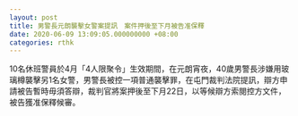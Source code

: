 ```yaml
---
layout: post
title: 男警長元朗襲擊女警案提訊　案件押後至下月被告准保釋
date: 2020-06-09 13:09:05.000000000 +08:00
categories: rthk
---
```


10名休班警員於4月「4人限聚令」生效期間，在元朗宵夜，40歲男警長涉嫌用玻璃樽襲擊另1名女警，男警長被控一項普通襲擊罪，在屯門裁判法院提訊，辯方申請被告暫時毋須答辯，裁判官將案押後至下月22日，以等候辯方索閱控方文件，被告獲准保釋候審。
